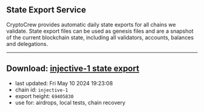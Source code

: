 ## State Export Service
CryptoCrew provides automatic daily state exports for all chains we validate. State export files can be used as genesis files and are a snapshot of the current blockchain state, including all validators, accounts, balances and delegations.

---
**Download: [injective-1 state export](https://dl-eu2.ccvalidators.com/SERVICE/injective/injective-1_export_69405830.json)**
---

- last updated: Fri May 10 2024 19:23:08
- chain id: `injective-1`
- export height: `69405830`
- use for: airdrops, local tests, chain recovery
